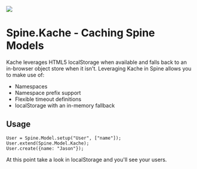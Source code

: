 [<img src="https://secure.travis-ci.org/leveille/spine.kache.png" />](http://travis-ci.org/#!/leveille/spine.kache)

Spine.Kache - Caching Spine Models
==================================

Kache leverages HTML5 localStorage when available and falls back to an in-browser object store when it isn't.  Leveraging Kache in Spine allows you to make use of:

*  Namespaces
*  Namespace prefix support
*  Flexible timeout definitions
*  localStorage with an in-memory fallback

Usage
-----

    User = Spine.Model.setup("User", ["name"]);
    User.extend(Spine.Model.Kache);
    User.create({name: "Jason"});

At this point take a look in localStorage and you'll see your users.
